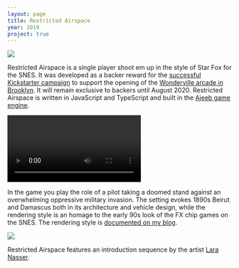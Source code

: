 ```yaml
---
layout: page
title: Restricted Airspace
year: 2019
project: true
--- 
```


![](game.png)

Restricted Airspace is a single player shoot em up in the style of Star Fox for the SNES. It was developed as a backer reward for the [successful Kickstarter campaign](https://www.kickstarter.com/projects/markkleeb/wonderville-arcade) to support the opening of the [Wonderville arcade in Brooklyn](https://www.wonderville.nyc/). It will remain exclusive to backers until August 2020. Restricted Airspace is written in JavaScript and TypeScript and built in the [Ajeeb game engine](http://ajeeb.games/).

<video controls src="gameplay.mp4"> </video>

In the game you play the role of a pilot taking a doomed stand against an overwhelming oppressive military invasion. The setting evokes 1890s Beirut and Damascus both in its architecture and vehicle design, while the rendering style is an homage to the early 90s look of the FX chip games on the SNES. The rendering style is [documented on my blog](https://nas.sr/2019/10/23/yesterdays-pixels-today/).

![](lara.png)

Restricted Airspace features an introduction sequence by the artist [Lara Nasser](http://sqrmms.com/).